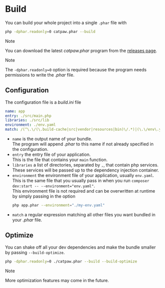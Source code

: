 # Build

You can build your whole project into a single `.phar` file with
```sh
php -dphar.readonly=0 catpaw.phar --build
```

> [!NOTE]
> You can download the latest _catpaw.phar_ program from the [releases page](https://github.com/tncrazvan/catpaw/releases).

> [!NOTE]
> The `-dphar.readonly=0` option is required because the program needs permissions to write the _.phar_ file.

## Configuration
The configuration file is a _build.ini_ file

```yaml
name: app
entry: ./src/main.php
libraries: ./src/lib
environment: ./env.yaml
match: /(^\.\/(\.build-cache|src|vendor|resources|bin)\/.*)|(\.\/env\.yaml)|(\.\/env\.yaml)/
```

- `name` is the output name of your bundle.\
  The program will append _.phar_ to this name if not already specified in the configuration.
- `entry` the entry file of your application.\
  This is the file that contains your `main` function.
- `libraries` a list of directories, separated by `,`, that contain php services.\
  These services will be passed up to the dependency injection container.
- `environment` the environment file of your application, usually `env.yaml`.\
  This is the same file that you usually pass in when you run `composer dev:start -- --environment="env.yaml"`.\
  This environment file is not required and can be overwritten at runtime by simply passing in the option
  ```sh
  php app.phar --environment="./my-env.yaml"
  ```
- `match` a regular expression matching all other files you want bundled in your _.phar_ file.


## Optimize

You can shake off all your dev dependencies and make the bundle smaller by passing `--build-optimize`.

```sh
php -dphar.readonly=0 ./catpaw.phar --build --build-optimize
```

> [!NOTE]
> More optimization features may come in the future.
